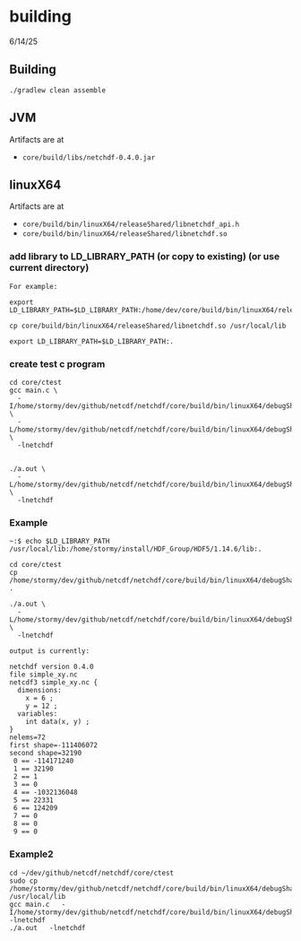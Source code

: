 # building
6/14/25


## Building

`./gradlew clean assemble`

## JVM

Artifacts are at

* `core/build/libs/netchdf-0.4.0.jar`

## linuxX64

Artifacts are at
* `core/build/bin/linuxX64/releaseShared/libnetchdf_api.h`
* `core/build/bin/linuxX64/releaseShared/libnetchdf.so`

### add library to LD_LIBRARY_PATH (or copy to existing) (or use current directory)

````
For example:

export LD_LIBRARY_PATH=$LD_LIBRARY_PATH:/home/dev/core/build/bin/linuxX64/releaseShared

cp core/build/bin/linuxX64/releaseShared/libnetchdf.so /usr/local/lib

export LD_LIBRARY_PATH=$LD_LIBRARY_PATH:.
````

### create test c program

````
cd core/ctest
gcc main.c \
  -I/home/stormy/dev/github/netcdf/netchdf/core/build/bin/linuxX64/debugShared \
  -L/home/stormy/dev/github/netcdf/netchdf/core/build/bin/linuxX64/debugShared \
  -lnetchdf


./a.out \
  -L/home/stormy/dev/github/netcdf/netchdf/core/build/bin/linuxX64/debugShared \
  -lnetchdf
````

### Example

````
~:$ echo $LD_LIBRARY_PATH
/usr/local/lib:/home/stormy/install/HDF_Group/HDF5/1.14.6/lib:.

cd core/ctest
cp /home/stormy/dev/github/netcdf/netchdf/core/build/bin/linuxX64/debugShared/libnetchdf.so .

./a.out \
  -L/home/stormy/dev/github/netcdf/netchdf/core/build/bin/linuxX64/debugShared \
  -lnetchdf

output is currently:

netchdf version 0.4.0
file simple_xy.nc
netcdf3 simple_xy.nc {
  dimensions:
    x = 6 ;
    y = 12 ;
  variables:
    int data(x, y) ;
}
nelems=72
first shape=-111406072
second shape=32190
 0 == -114171240
 1 == 32190
 2 == 1
 3 == 0
 4 == -1032136048
 5 == 22331
 6 == 124209
 7 == 0
 8 == 0
 9 == 0

````
### Example2

````
cd ~/dev/github/netcdf/netchdf/core/ctest
sudo cp /home/stormy/dev/github/netcdf/netchdf/core/build/bin/linuxX64/debugShared/libnetchdf.so /usr/local/lib
gcc main.c   -I/home/stormy/dev/github/netcdf/netchdf/core/build/bin/linuxX64/debugShared   -lnetchdf
./a.out   -lnetchdf
````

